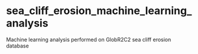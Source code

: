# sea_cliff_erosion_machine_learning_analysis
Machine learning analysis performed on GlobR2C2 sea cliff erosion database
